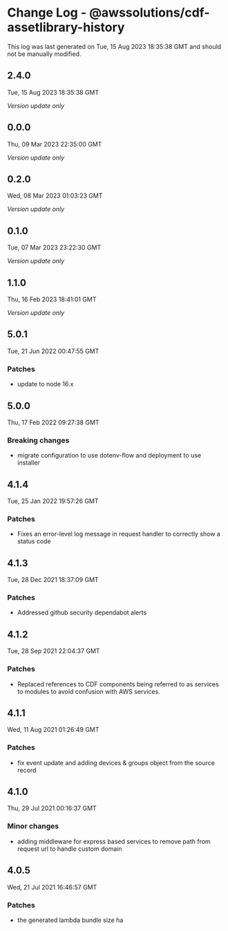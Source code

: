 # Change Log - @awssolutions/cdf-assetlibrary-history

This log was last generated on Tue, 15 Aug 2023 18:35:38 GMT and should not be manually modified.

## 2.4.0
Tue, 15 Aug 2023 18:35:38 GMT

_Version update only_

## 0.0.0
Thu, 09 Mar 2023 22:35:00 GMT

_Version update only_

## 0.2.0
Wed, 08 Mar 2023 01:03:23 GMT

_Version update only_

## 0.1.0
Tue, 07 Mar 2023 23:22:30 GMT

_Version update only_

## 1.1.0
Thu, 16 Feb 2023 18:41:01 GMT

_Version update only_

## 5.0.1
Tue, 21 Jun 2022 00:47:55 GMT

### Patches

- update to node 16.x

## 5.0.0
Thu, 17 Feb 2022 09:27:38 GMT

### Breaking changes

- migrate configuration to use dotenv-flow and deployment to use installer

## 4.1.4
Tue, 25 Jan 2022 19:57:26 GMT

### Patches

- Fixes an error-level log message in request handler to correctly show a status code

## 4.1.3
Tue, 28 Dec 2021 18:37:09 GMT

### Patches

- Addressed github security dependabot alerts

## 4.1.2
Tue, 28 Sep 2021 22:04:37 GMT

### Patches

- Replaced references to CDF components being referred to as services to modules to avoid confusion with AWS services.

## 4.1.1
Wed, 11 Aug 2021 01:26:49 GMT

### Patches

- fix event update and adding devices & groups object from the source record

## 4.1.0
Thu, 29 Jul 2021 00:16:37 GMT

### Minor changes

- adding middleware for express based services to remove path from request url to handle custom domain

## 4.0.5
Wed, 21 Jul 2021 16:46:57 GMT

### Patches

-  the generated lambda bundle size ha

